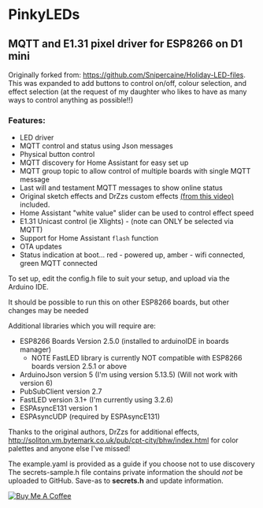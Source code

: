 # PinkyLEDs
## MQTT and E1.31 pixel driver for ESP8266 on D1 mini

Originally forked from: https://github.com/Snipercaine/Holiday-LED-files.  This was expanded to add buttons to control on/off, colour selection, and effect selection (at the request of my daughter who likes to have as many ways to control anything as possible!!)
### Features:
* LED driver
* MQTT control and status using Json messages
* Physical button control
* MQTT discovery for Home Assistant for easy set up
* MQTT group topic to allow control of multiple boards with single MQTT message
* Last will and testament MQTT messages to show online status
* Original sketch effects and DrZzs custom effects [(from this video)](https://www.youtube.com/watch?v=6Y6jUM1OaYM&t=365s) included.
* Home Assistant "white value" slider can be used to control effect speed
* E1.31 Unicast control (ie Xlights) - (note can ONLY be selected via MQTT)
* Support for Home Assistant `flash` function
* OTA updates
* Status indication at boot... red - powered up, amber - wifi connected, green MQTT connected


To set up, edit the config.h file to suit your setup, and upload via the Arduino IDE.

It should be possible to run this on other ESP8266 boards, but other changes may be needed

Additional libraries which you will require are:
* ESP8266 Boards Version 2.5.0 (installed to arduinoIDE in boards manager)
  * NOTE FastLED library is currently NOT compatible with ESP8266 boards version 2.5.1 or above
* ArduinoJson version 5 (I'm using version 5.13.5) (Will not work with version 6)
* PubSubClient version 2.7
* FastLED version 3.1+ (I'm currently using 3.2.6)
* ESPAsyncE131 version 1
* ESPAsyncUDP (required by ESPAsyncE131)

Thanks to the original authors, DrZzs for additional effects, http://soliton.vm.bytemark.co.uk/pub/cpt-city/bhw/index.html for color palettes and anyone else I've missed!

The example.yaml is provided as a guide if you choose not to use discovery
The secrets-sample.h file contains private information the should *not* be uploaded to GitHub. Save-as to **secrets.h** and update information.

[<a href="https://www.buymeacoffee.com/V3q9id4" target="_blank"><img src="https://www.buymeacoffee.com/assets/img/custom_images/purple_img.png" alt="Buy Me A Coffee" style="height: auto !important;width: auto !important;" ></a>](https://www.buymeacoffee.com/V3q9id4)
